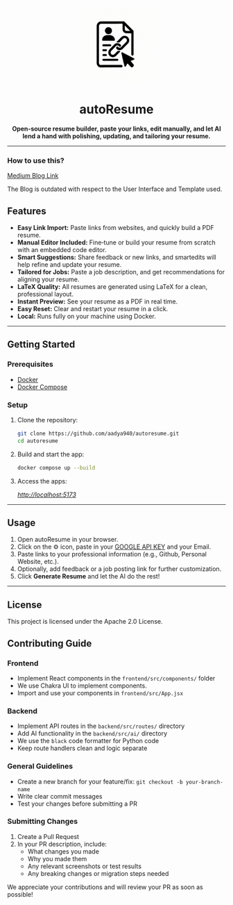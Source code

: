 <p align="center">
  <img src="https://raw.githubusercontent.com/aadya940/autoresume/main/main_app/frontend/public/autoresume-logo.png" alt="autoResume Logo" title="autoResume Logo" width="180"/>
</p>

<h1 align="center">autoResume</h1>

<p align="center">
  <b>Open‑source resume builder, paste your links, edit manually, and let AI lend a hand with polishing, updating, and tailoring your resume.</b>
</p>

---

### How to use this?

[Medium Blog Link](https://medium.com/@aadyachinubhai/autoresume-copy-and-paste-links-its-that-simple-8e50e6d155a1)

The Blog is outdated with respect to the User Interface and Template used.

## Features

- <b>Easy Link Import:</b> Paste links from websites, and quickly build a PDF resume.
- <b>Manual Editor Included:</b> Fine‑tune or build your resume from scratch with an embedded code editor.
- <b>Smart Suggestions:</b>  Share feedback or new links, and smartedits will help refine and update your resume.
- <b>Tailored for Jobs:</b> Paste a job description, and get recommendations for aligning your resume.
- <b>LaTeX Quality:</b> All resumes are generated using LaTeX for a clean, professional layout.
- <b>Instant Preview:</b> See your resume as a PDF in real time.
- <b>Easy Reset:</b> Clear and restart your resume in a click.
- <b>Local:</b> Runs fully on your machine using Docker.

---

## Getting Started

### Prerequisites
- [Docker](https://www.docker.com/get-started)
- [Docker Compose](https://docs.docker.com/compose/)

### Setup

1. Clone the repository:
   ```bash
   git clone https://github.com/aadya940/autoresume.git
   cd autoresume
   ```
2. Build and start the app:
   ```bash
   docker compose up --build
   ```
3. Access the apps:
   
   [_http://localhost:5173_](http://localhost:5173)
---

## Usage

1. Open autoResume in your browser.
2. Click on the :gear: icon, paste in your [GOOGLE API KEY](https://aistudio.google.com/) and your Email. 
3. Paste links to your professional information (e.g., Github, Personal Website, etc.).
4. Optionally, add feedback or a job posting link for further customization.
5. Click <b>Generate Resume</b> and let the AI do the rest!

---

## License

This project is licensed under the Apache 2.0 License.

## Contributing Guide

### Frontend
- Implement React components in the `frontend/src/components/` folder
- We use Chakra UI to implement components.
- Import and use your components in `frontend/src/App.jsx`

### Backend
- Implement API routes in the `backend/src/routes/` directory
- Add AI functionality in the `backend/src/ai/` directory
- We use the `black` code formatter for Python code
- Keep route handlers clean and logic separate

### General Guidelines
- Create a new branch for your feature/fix: `git checkout -b your-branch-name`
- Write clear commit messages
- Test your changes before submitting a PR

### Submitting Changes
1. Create a Pull Request
2. In your PR description, include:
   - What changes you made
   - Why you made them
   - Any relevant screenshots or test results
   - Any breaking changes or migration steps needed

We appreciate your contributions and will review your PR as soon as possible!

